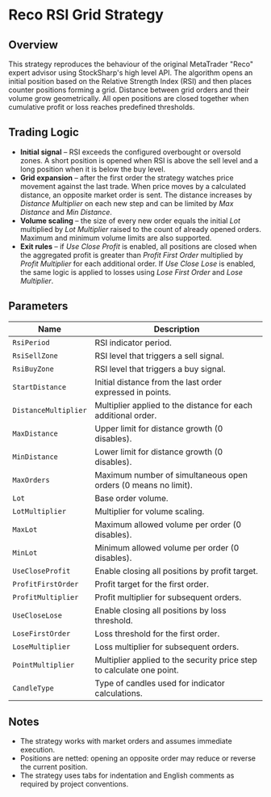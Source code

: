 # Reco RSI Grid Strategy

## Overview
This strategy reproduces the behaviour of the original MetaTrader "Reco" expert advisor using StockSharp's high level API. The algorithm opens an initial position based on the Relative Strength Index (RSI) and then places counter positions forming a grid. Distance between grid orders and their volume grow geometrically. All open positions are closed together when cumulative profit or loss reaches predefined thresholds.

## Trading Logic
- **Initial signal** – RSI exceeds the configured overbought or oversold zones. A short position is opened when RSI is above the sell level and a long position when it is below the buy level.
- **Grid expansion** – after the first order the strategy watches price movement against the last trade. When price moves by a calculated distance, an opposite market order is sent. The distance increases by *Distance Multiplier* on each new step and can be limited by *Max Distance* and *Min Distance*.
- **Volume scaling** – the size of every new order equals the initial *Lot* multiplied by *Lot Multiplier* raised to the count of already opened orders. Maximum and minimum volume limits are also supported.
- **Exit rules** – if *Use Close Profit* is enabled, all positions are closed when the aggregated profit is greater than *Profit First Order* multiplied by *Profit Multiplier* for each additional order. If *Use Close Lose* is enabled, the same logic is applied to losses using *Lose First Order* and *Lose Multiplier*.

## Parameters
| Name | Description |
|------|-------------|
| `RsiPeriod` | RSI indicator period. |
| `RsiSellZone` | RSI level that triggers a sell signal. |
| `RsiBuyZone` | RSI level that triggers a buy signal. |
| `StartDistance` | Initial distance from the last order expressed in points. |
| `DistanceMultiplier` | Multiplier applied to the distance for each additional order. |
| `MaxDistance` | Upper limit for distance growth (0 disables). |
| `MinDistance` | Lower limit for distance growth (0 disables). |
| `MaxOrders` | Maximum number of simultaneous open orders (0 means no limit). |
| `Lot` | Base order volume. |
| `LotMultiplier` | Multiplier for volume scaling. |
| `MaxLot` | Maximum allowed volume per order (0 disables). |
| `MinLot` | Minimum allowed volume per order (0 disables). |
| `UseCloseProfit` | Enable closing all positions by profit target. |
| `ProfitFirstOrder` | Profit target for the first order. |
| `ProfitMultiplier` | Profit multiplier for subsequent orders. |
| `UseCloseLose` | Enable closing all positions by loss threshold. |
| `LoseFirstOrder` | Loss threshold for the first order. |
| `LoseMultiplier` | Loss multiplier for subsequent orders. |
| `PointMultiplier` | Multiplier applied to the security price step to calculate one point. |
| `CandleType` | Type of candles used for indicator calculations. |

## Notes
- The strategy works with market orders and assumes immediate execution.
- Positions are netted: opening an opposite order may reduce or reverse the current position.
- The strategy uses tabs for indentation and English comments as required by project conventions.
